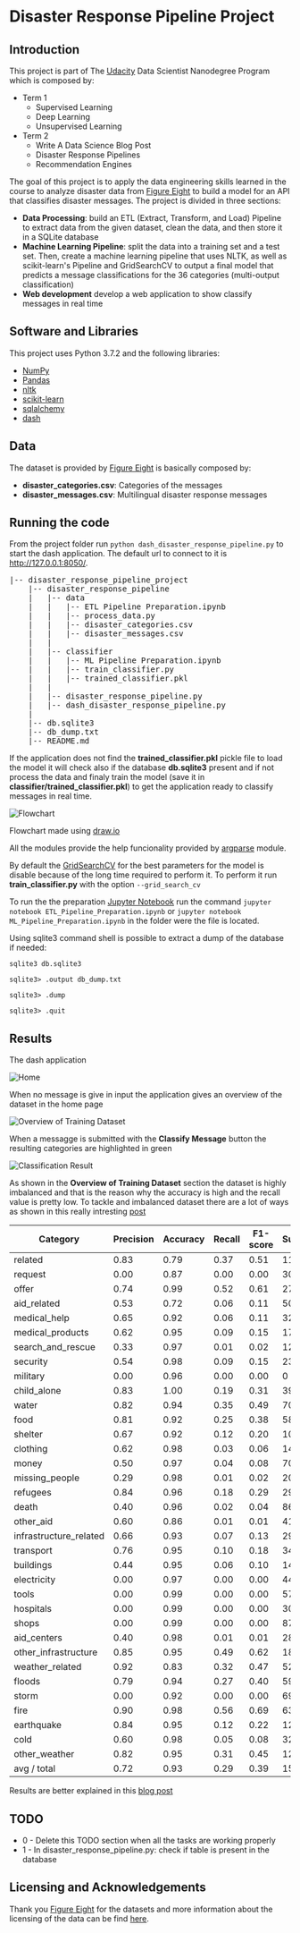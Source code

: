 # Disaster Response Pipeline Project

## Introduction

This project is part of The [Udacity](https://eu.udacity.com/) Data Scientist Nanodegree Program which is composed by:
* Term 1
    * Supervised Learning
    * Deep Learning
    * Unsupervised Learning
* Term 2
    * Write A Data Science Blog Post
    * Disaster Response Pipelines
    * Recommendation Engines

The goal of this project is to apply the data engineering skills learned in the course to analyze disaster data from [Figure Eight](https://www.figure-eight.com/) to build a model for an API that classifies disaster messages. The project is divided in three sections:
* **Data Processing**: build an ETL (Extract, Transform, and Load) Pipeline to extract data from the given dataset, clean the data, and then store it in a SQLite database
* **Machine Learning Pipeline**: split the data into a training set and a test set. Then, create a machine learning pipeline that uses NLTK, as well as scikit-learn's Pipeline and GridSearchCV to output a final model that predicts a message classifications for the 36 categories (multi-output classification)
* **Web development** develop a web application to show classify messages in real time

## Software and Libraries

This project uses Python 3.7.2 and the following libraries:
* [NumPy](http://www.numpy.org/)
* [Pandas](http://pandas.pydata.org)
* [nltk](https://www.nltk.org/)
* [scikit-learn](http://scikit-learn.org/stable/)
* [sqlalchemy](https://www.sqlalchemy.org/)
* [dash](https://plot.ly/dash/)

## Data

The dataset is provided by [Figure Eight](https://www.figure-eight.com/dataset/combined-disaster-response-data/) is basically composed by:
* **disaster_categories.csv**: Categories of the messages
* **disaster_messages.csv**: Multilingual disaster response messages

## Running the code

From the project folder run `python dash_disaster_response_pipeline.py` to start the dash application. The default url to connect to it is http://127.0.0.1:8050/.

<pre>
|-- disaster_response_pipeline_project
    |-- disaster_response_pipeline
    |   |-- data
    |   |   |-- ETL Pipeline Preparation.ipynb
    |   |   |-- process_data.py    
    |   |   |-- disaster_categories.csv 
    |   |   |-- disaster_messages.csv     
    |   |
    |   |-- classifier
    |   |   |-- ML Pipeline Preparation.ipynb
    |   |   |-- train_classifier.py
    |   |   |-- trained_classifier.pkl
    |   |
    |   |-- disaster_response_pipeline.py
    |   |-- dash_disaster_response_pipeline.py
    |
    |-- db.sqlite3
    |-- db_dump.txt
    |-- README.md
</pre>

If the application does not find the **trained_classifier.pkl** pickle file to load the model it will check also if the database **db.sqlite3** present and if not process the data and finaly train the model (save it in **classifier/trained_classifier.pkl**) to get the application ready to classify messages in real time.

![Flowchart](images/flowchart.png)

Flowchart made using [draw.io](https://about.draw.io/)

All the modules provide the help funcionality provided by [argparse](https://docs.python.org/3/library/argparse.html) module.

By default the [GridSearchCV](https://scikit-learn.org/stable/modules/generated/sklearn.model_selection.GridSearchCV.html) for the best parameters for the model is disable because of the long time required to perform it. To perform it run **train_classifier.py** with the option `--grid_search_cv`

To run the the preparation [Jupyter Notebook](http://ipython.org/notebook.html) run the command `jupyter notebook ETL_Pipeline_Preparation.ipynb` or `jupyter notebook ML_Pipeline_Preparation.ipynb` in the folder were the file is located.    

Using sqlite3 command shell is possible to extract a dump of the database if needed:

`sqlite3 db.sqlite3`

`sqlite3> .output db_dump.txt`

`sqlite3> .dump`

`sqlite3> .quit`

## Results

The dash application 

![Home](images/home.JPG)

When no message is give in input the application gives an overview of the dataset in the home page

![Overview of Training Dataset](images/overview_training_dataset.JPG)

When a messagge is submitted with the **Classify Message** button the resulting categories are highlighted in green

![Classification Result](images/classification_result.JPG)

As shown in the **Overview of Training Dataset** section the dataset is highly imbalanced and that is the reason why the accuracy is high and the recall value is pretty low. To tackle and imbalanced dataset there are a lot of ways as shown in this really intresting [post](https://medium.com/james-blogs/handling-imbalanced-data-in-classification-problems-7de598c1059f)

|		 	      Category | Precision | Accuracy | Recall | F1-score | Support |
| --------------------- | --------- | -------- | ------ | -------- | ------- |
|               related |    0.83   |   0.79   |  0.37  |   0.51   |   1123  |
|               request |    0.00   |   0.87   |  0.00  |   0.00   |     30  |
|                 offer |    0.74   |   0.99   |  0.52  |   0.61   |   2711  |
|           aid_related |    0.53   |   0.72   |  0.06  |   0.11   |    504  |
|          medical_help |    0.65   |   0.92   |  0.06  |   0.11   |    326  |
|      medical_products |    0.62   |   0.95   |  0.09  |   0.15   |    171  |
|     search_and_rescue |    0.33   |   0.97   |  0.01  |   0.02   |    120  |
|              security |    0.54   |   0.98   |  0.09  |   0.15   |    232  |
|              military |    0.00   |   0.96   |  0.00  |   0.00   |      0  |
|           child_alone |    0.83   |   1.00   |  0.19  |   0.31   |    398  |
|                 water |    0.82   |   0.94   |  0.35  |   0.49   |    700  |
|                  food |    0.81   |   0.92   |  0.25  |   0.38   |    580  |
|               shelter |    0.67   |   0.92   |  0.12  |   0.20   |    102  |
|              clothing |    0.62   |   0.98   |  0.03  |   0.06   |    148  |
|                 money |    0.50   |   0.97   |  0.04  |   0.08   |     70  |
|        missing_people |    0.29   |   0.98   |  0.01  |   0.02   |    203  |
|              refugees |    0.84   |   0.96   |  0.18  |   0.29   |    291  |
|                 death |    0.40   |   0.96   |  0.02  |   0.04   |    861  |
|             other_aid |    0.60   |   0.86   |  0.01  |   0.01   |    419  |
|infrastructure_related |    0.66   |   0.93   |  0.07  |   0.13   |    292  |
|             transport |    0.76   |   0.95   |  0.10  |   0.18   |    343  |
|             buildings |    0.44   |   0.95   |  0.06  |   0.10   |    140  |
|           electricity |    0.00   |   0.97   |  0.00  |   0.00   |     44  |
|                 tools |    0.00   |   0.99   |  0.00  |   0.00   |     57  |
|             hospitals |    0.00   |   0.99   |  0.00  |   0.00   |     30  |
|                 shops |    0.00   |   0.99   |  0.00  |   0.00   |     87  |
|           aid_centers |    0.40   |   0.98   |  0.01  |   0.01   |    280  |
|  other_infrastructure |    0.85   |   0.95   |  0.49  |   0.62   |   1838  |
|       weather_related |    0.92   |   0.83   |  0.32  |   0.47   |    528  |
|                floods |    0.79   |   0.94   |  0.27  |   0.40   |    595  |
|                 storm |    0.00   |   0.92   |  0.00  |   0.00   |     69  |
|                  fire |    0.90   |   0.98   |  0.56  |   0.69   |    638  |
|            earthquake |    0.84   |   0.95   |  0.12  |   0.22   |    128  |
|                  cold |    0.60   |   0.98   |  0.05  |   0.08   |    328  |
|         other_weather |    0.82   |   0.95   |  0.31  |   0.45   |   1293  |
|           avg / total |    0.72   |   0.93   |  0.29  |   0.39   |  15679  |

Results are better explained in this [blog post](https://medium.com/@simone.rigoni01/disaster-response-pipeline-with-figure-eight-a0addd696352)

## TODO

* 0 - Delete this TODO section when all the tasks are working properly
* 1 - In disaster_response_pipeline.py: check if table is present in the database


## Licensing and Acknowledgements

Thank you [Figure Eight](https://www.figure-eight.com/) for the datasets and more information about the licensing of the data can be find [here](https://www.figure-eight.com/datasets/).
